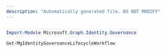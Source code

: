 ```yaml
---
description: "Automatically generated file. DO NOT MODIFY"
---
```


```powershell

Import-Module Microsoft.Graph.Identity.Governance

Get-MgIdentityGovernanceLifecycleWorkflow

```